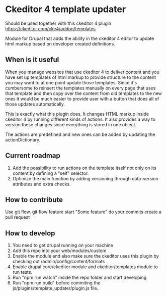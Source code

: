 # Ckeditor 4 template updater

Should be used together with this ckeditor 4 plugin: https://ckeditor.com/cke4/addon/templates

Module for Drupal that adds the ability in the ckeditor 4 editor
to update html markup based on developer created definitions.

## When is it useful

When you manage websites that use ckeditor 4 to deliver content and you have set up templates of html
markup to provide structure to the content you may want to at one point update those templates.
Since it's cumbersome to reinsert the templates manually on every page that uses that template
and then copy over the content from old templates to the new ones it would be much easier to provide
user with a button that does all of those updates automatically.

This is exactly what this plugin does. It changes HTML markup inside ckeditor 4 by running different
kinds of actions. It also provides a way to version these changes since everything is stored in one object.

The actions are predefined and new ones can be added by updating the actionDictionary.

## Current roadmap
1. Add the possibility to run actions on the template itself not only on its content by defining a "self" selector.
2. Optimize the main function by adding versioning through data-version attributes and extra checks.

## How to contribute
Use git flow.
git flow feature start "Some feature"
do your commits
create a pull request

## How to develop
1. You need to get drupal running on your machine
2. Add this repo into your web/modules/custom
3. Enable the module and also make sure the ckeditor uses this plugin by checking out /admin/config/content/formats
4. Enable drupal core/ckeditor module and ckeditor/templates module to run tests.
5. Run "npm run watch" inside the repo folder and start developing
6. Run "npm run build" before commiting the js/plugins/template_updater/plugin.js file.

